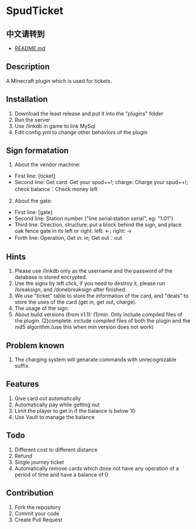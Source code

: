 # SpudTicket

## 中文请转到

- [README.md](https://gitee.com/zrll/spud-ticket/blob/master/README.md)

## Description
A Minecraft plugin which is used for tickets.

## Installation

1. Download the least release and put it into the "plugins" folder
2. Run the server
3. Use /linkdb in game to link MySql
4. Edit config.yml to change other behaviors of the plugin

## Sign formatation

1. About the vendor machine:
- First line: [ticket]
- Second line: Get card: Get your spud++!; charge: Charge your spud++!; check balance：Check money left
2. About the gate:
- First line: [gate]
- Second line: Station number ("line serial:station serial", eg: "1.01")
- Third line: Direction, structure: put a block behind the sign, and place oak fence gate in its left or right. left: <-; right: ->
- Forth line: Operation, Get in: in; Get out：out

## Hints

1. Please use /linkdb only as the username and the password of the database is stored encrypted.
2. Use the signs by left click, if you need to destroy it, please run /breaksign, and /donebreaksign after finished.
3. We use "ticket" table to store the information of the card, and "deals" to store the uses of the card (get in, get out, charge).
4. The usage of the sign:
5. About build versions (from v1.1):
   (1)min: Only include compiled files of the plugin.
   (2)complete: include compiled files of both the plugin and the md5 algorithm.(use this when min version does not work)

## Problem known

1. The charging system will genarate commands with unrecognizable suffix.

## Features

1. Give card out automatically
2. Automatically pay while getting out
3. Limit the player to get in if the balance is below 10
3. Use Vault to manage the balance

## Todo

1. Different cost to different distance 
2. Refund
3. Single journey ticket
4. Automatically remove cards which dose not have any operation of a period of time and have a balance of 0

## Contribution

1.  Fork the repository
2.  Commit your code
3.  Create Pull Request